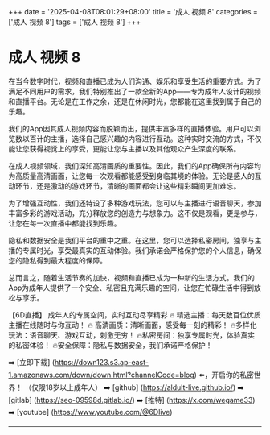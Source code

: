 +++
date = '2025-04-08T08:01:29+08:00'
title = '成人 视频 8'
categories = ['成人 视频 8']
tags = ['成人 视频 8']
+++

# 成人 视频 8

在当今数字时代，视频和直播已成为人们沟通、娱乐和享受生活的重要方式。为了满足不同用户的需求，我们特别推出了一款全新的App——专为成年人设计的视频和直播平台。无论是在工作之余，还是在休闲时光，您都能在这里找到属于自己的乐趣。

我们的App因其成人视频内容而脱颖而出，提供丰富多样的直播体验。用户可以浏览数以百计的主播，选择自己感兴趣的内容进行互动。这种实时交流的方式，不仅能让您获得视觉上的享受，更能让您与主播以及其他观众产生深度的联系。

在成人视频领域，我们深知高清画质的重要性。因此，我们的App确保所有内容均为高质量高清画面，让您每一次观看都能感受到身临其境的体验。无论是感人的互动环节，还是激动的游戏环节，清晰的画面都会让这些精彩瞬间更加难忘。

为了增强互动性，我们还特设了多种游戏玩法，您可以与主播进行语音聊天，参加丰富多彩的游戏活动，充分释放您的创造力与想象力。这不仅是观看，更是参与，让您在每一次直播中都能找到乐趣。

隐私和数据安全是我们平台的重中之重。在这里，您可以选择私密房间，独享与主播的专属时光，享受最真实的互动体验。我们承诺会严格保护您的个人信息，确保您的隐私得到最大程度的保障。

总而言之，随着生活节奏的加快，视频和直播已成为一种新的生活方式。我们的App为成年人提供了一个安全、私密且充满乐趣的空间，让您在忙碌生活中得到放松与享乐。

【6D直播】
成年人的专属空间，实时互动尽享精彩
🔥 精选主播：每天数百位优质主播在线随时与你互动！
🔥 高清画质：清晰画面，感受每一刻的精彩！
🔥多样化玩法：语音聊天、游戏互动，刺激无穷！
🔥私密房间：独享专属时光，体验真实的私密体验！
🔥安全保障：隐私与数据安全，我们承诺严格保护！

➡️ [立即下载] (https://down123.s3.ap-east-1.amazonaws.com/down/down.html?channelCode=blog) ⬅️，开启你的私密世界！
（仅限18岁以上成年人）
➡️ [github] (https://aldult-live.github.io/)
➡️ [gitlab] (https://seo-09598d.gitlab.io/)
➡️ [推特] (https://x.com/wegame33)
➡️ [youtube] (https://www.youtube.com/@6Dlive)

---
